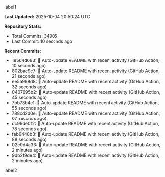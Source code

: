 
label1 
<!-- ACTIVITY_START -->
**Last Updated:** 2025-10-04 20:50:24 UTC

**Repository Stats:**
- Total Commits: 34905
- Last Commit: 10 seconds ago

**Recent Commits:**
- 1e564d683: 🤖 Auto-update README with recent activity (GitHub Action, 10 seconds ago)
- 802bac9c7: 🤖 Auto-update README with recent activity (GitHub Action, 21 seconds ago)
- ee5a998d8: 🤖 Auto-update README with recent activity (GitHub Action, 32 seconds ago)
- 0407695b2: 🤖 Auto-update README with recent activity (GitHub Action, 45 seconds ago)
- 7bb73b4c1: 🤖 Auto-update README with recent activity (GitHub Action, 55 seconds ago)
- 788cd2d0e: 🤖 Auto-update README with recent activity (GitHub Action, 67 seconds ago)
- dc99de0f2: 🤖 Auto-update README with recent activity (GitHub Action, 78 seconds ago)
- fab6448b3: 🤖 Auto-update README with recent activity (GitHub Action, 88 seconds ago)
- 02e0d4a33: 🤖 Auto-update README with recent activity (GitHub Action, 2 minutes ago)
- 9db2f9de4: 🤖 Auto-update README with recent activity (GitHub Action, 2 minutes ago)
<!-- ACTIVITY_END -->

label2

